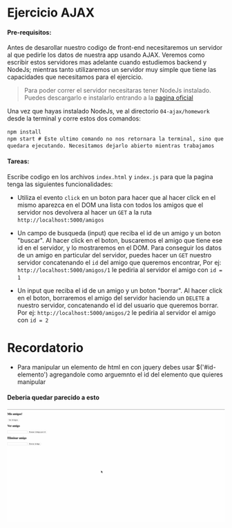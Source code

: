 

# Ejercicio AJAX

#### Pre-requisitos:
Antes de desarollar nuestro codigo de front-end necesitaremos un servidor al que pedirle los datos de nuestra app usando AJAX. Veremos como escribir estos servidores mas adelante cuando estudiemos backend y NodeJs; mientras tanto utilizaremos un servidor muy simple que tiene las capacidades que necesitamos para el ejercicio.

> Para poder correr el servidor necesitaras tener NodeJs instalado. Puedes descargarlo e instalarlo entrando a la [pagina oficial](https://nodejs.org/en/download/)

Una vez que hayas instalado NodeJs, ve al directorio `04-ajax/homework` desde la terminal y corre estos dos comandos:
```shell
npm install
npm start # Este ultimo comando no nos retornara la terminal, sino que quedara ejecutando. Necesitamos dejarlo abierto mientras trabajamos
```

#### Tareas:
Escribe codigo en los archivos `index.html` y `index.js` para que la pagina tenga las siguientes funcionalidades:

- Utiliza el evento `click` en un boton para hacer que al hacer click en el mismo aparezca en el DOM una lista con todos los amigos que el servidor nos devolvera al hacer un `GET` a la ruta `http://localhost:5000/amigos`


- Un campo de busqueda (input) que reciba el id de un amigo y un boton "buscar". Al hacer click en el boton, buscaremos el amigo que tiene ese id en el servidor, y lo mostraremos en el DOM. Para conseguir los datos de un amigo en particular del servidor, puedes hacer un `GET` nuestro servidor concatenando el `id` del amigo que queremos encontrar, Por ej: `http://localhost:5000/amigos/1` le pediria al servidor el amigo con `id = 1`

- Un input que reciba el id de un amigo y un boton "borrar". Al hacer click en el boton, borraremos el amigo del servidor haciendo un `DELETE` a nuestro servidor, concatenando el id del usuario que queremos borrar. Por ej: `http://localhost:5000/amigos/2` le pediria al servidor el amigo con `id = 2`


# Recordatorio
- Para manipular un elemento de html en con jquery debes usar $('#id-elemento') agregandole como arguemnto el id del elemento que quieres manipular

#### Deberia quedar parecido a esto

![img](./img/ejemplo-1.gif)

